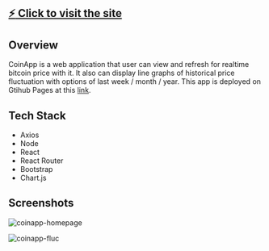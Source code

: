 ## [:zap: Click to visit the site](https://yifeidesu.github.io/coinapp/)

## Overview

CoinApp is a web application that user can view and refresh for realtime bitcoin price with it. It also can display line graphs of historical price fluctuation with options of last week / month / year. This app is deployed on Gtihub Pages at this [link](https://yifeidesu.github.io/coinapp/).

## Tech Stack

- Axios
- Node
- React
- React Router
- Bootstrap
- Chart.js

## Screenshots

![coinapp-homepage](https://user-images.githubusercontent.com/23082500/41815991-b5925c08-7747-11e8-99a4-71f01a98a5ee.png)

![coinapp-fluc](https://user-images.githubusercontent.com/23082500/41815992-b5b1cdea-7747-11e8-916d-3128079e2d8b.png)

